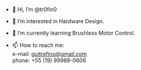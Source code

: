 - 👋 Hi, I’m @tr0fin0
- 👀 I’m interested in Hardware Design.
- 🌱 I’m currently learning Brushless Motor Control.

- 📫 How to reach me:  
     e-mail: guitrofino@gmail.com  
     phone: +55 (19) 99988-0606  

<!---
tr0fin0/tr0fin0 is a ✨ special ✨ repository because its `README.md` (this file) appears on your GitHub profile.
You can click the Preview link to take a look at your changes.
--->
